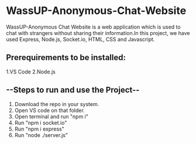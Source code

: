 # WassUP-Anonymous-Chat-Website
WassUP-Anonymous Chat Website is a web application which is used to chat with strangers without sharing their information.In this project, we have used Express, Node.js, Socket.io, HTML, CSS and Javascript.

## Prerequirements to be installed:
1.VS Code
2.Node.js

## --Steps to run and use the Project--
1. Download the repo in your system.
2. Open VS code on that folder.
3. Open terminal and run "npm i"
4. Run "npm i socket.io"
5. Run "npm i express"
6. Run "node ./server.js" 
